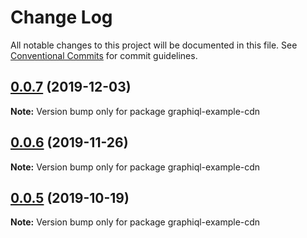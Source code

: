 # Change Log

All notable changes to this project will be documented in this file.
See [Conventional Commits](https://conventionalcommits.org) for commit guidelines.

## [0.0.7](https://github.com/graphql/graphiql/compare/graphiql-example-cdn@0.0.6...graphiql-example-cdn@0.0.7) (2019-12-03)

**Note:** Version bump only for package graphiql-example-cdn





## [0.0.6](https://github.com/graphql/graphiql/compare/graphiql-example-cdn@0.0.5...graphiql-example-cdn@0.0.6) (2019-11-26)

**Note:** Version bump only for package graphiql-example-cdn





## [0.0.5](https://github.com/graphql/graphiql/compare/graphiql-example-cdn@0.0.4...graphiql-example-cdn@0.0.5) (2019-10-19)

**Note:** Version bump only for package graphiql-example-cdn
